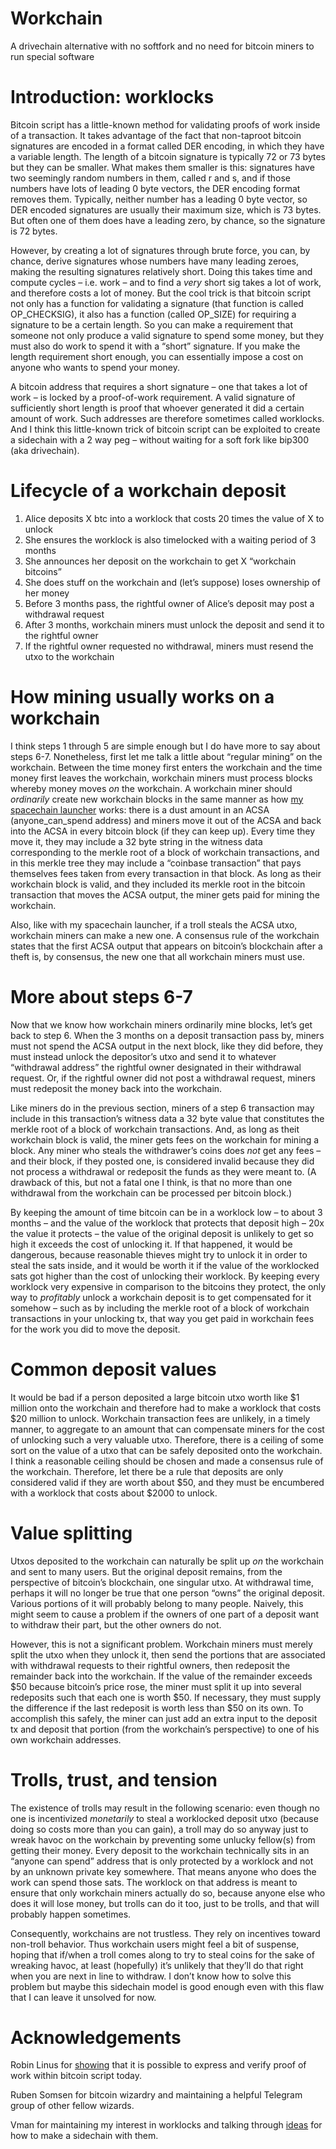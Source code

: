 # Workchain

A drivechain alternative with no softfork and no need for bitcoin miners to run special software

# Introduction: worklocks

Bitcoin script has a little-known method for validating proofs of work inside of a transaction. It takes advantage of the fact that non-taproot bitcoin signatures are encoded in a format called DER encoding, in which they have a variable length. The length of a bitcoin signature is typically 72 or 73 bytes but they can be smaller. What makes them smaller is this: signatures have two seemingly random numbers in them, called r and s, and if those numbers have lots of leading 0 byte vectors, the DER encoding format removes them. Typically, neither number has a leading 0 byte vector, so DER encoded signatures are usually their maximum size, which is 73 bytes. But often one of them does have a leading zero, by chance, so the signature is 72 bytes.

However, by creating a lot of signatures through brute force, you can, by chance, derive signatures whose numbers have many leading zeroes, making the resulting signatures relatively short. Doing this takes time and compute cycles – i.e. work – and to find a *very* short sig takes a lot of work, and therefore costs a lot of money. But the cool trick is that bitcoin script not only has a function for validating a signature (that function is called OP_CHECKSIG), it also has a function (called OP_SIZE) for requiring a signature to be a certain length. So you can make a requirement that someone not only produce a valid signature to spend some money, but they must also do work to spend it with a “short” signature. If you make the length requirement short enough, you can essentially impose a cost on anyone who wants to spend your money.

A bitcoin address that requires a short signature – one that takes a lot of work – is locked by a proof-of-work requirement. A valid signature of sufficiently short length is proof that whoever generated it did a certain amount of work. Such addresses are therefore sometimes called worklocks. And I think this little-known trick of bitcoin script can be exploited to create a sidechain with a 2 way peg – without waiting for a soft fork like bip300 (aka drivechain).

# Lifecycle of a workchain deposit

1. Alice deposits X btc into a worklock that costs 20 times the value of X to unlock
2. She ensures the worklock is also timelocked with a waiting period of 3 months
3. She announces her deposit on the workchain to get X “workchain bitcoins”
4. She does stuff on the workchain and (let’s suppose) loses ownership of her money
5. Before 3 months pass, the rightful owner of Alice’s deposit may post a withdrawal request
6. After 3 months, workchain miners must unlock the deposit and send it to the rightful owner
7. If the rightful owner requested no withdrawal, miners must resend the utxo to the workchain

# How mining usually works on a workchain

I think steps 1 through 5 are simple enough but I do have more to say about steps 6-7. Nonetheless, first let me talk a little about “regular mining” on the workchain. Between the time money first enters the workchain and the time money first leaves the workchain, workchain miners must process blocks whereby money moves *on* the workchain. A workchain miner should *ordinarily* create new workchain blocks in the same manner as how [my spacechain launcher](https://github.com/supertestnet/spacechain-launcher/) works: there is a dust amount in an ACSA (anyone_can_spend address) and miners move it out of the ACSA and back into the ACSA in every bitcoin block (if they can keep up). Every time they move it, they may include a 32 byte string in the witness data corresponding to the merkle root of a block of workchain transactions, and in this merkle tree they may include a “coinbase transaction” that pays themselves fees taken from every transaction in that block. As long as their workchain block is valid, and they included its merkle root in the bitcoin transaction that moves the ACSA output, the miner gets paid for mining the workchain.

Also, like with my spacechain launcher, if a troll steals the ACSA utxo, workchain miners can make a new one. A consensus rule of the workchain states that the first ACSA output that appears on bitcoin’s blockchain after a theft is, by consensus, the new one that all workchain miners must use.

# More about steps 6-7

Now that we know how workchain miners ordinarily mine blocks, let’s get back to step 6. When the 3 months on a deposit transaction pass by, miners must not spend the ACSA output in the next block, like they did before, they must instead unlock the depositor’s utxo and send it to whatever “withdrawal address” the rightful owner designated in their withdrawal request. Or, if the rightful owner did not post a withdrawal request, miners must redeposit the money back into the workchain.

Like miners do in the previous section, miners of a step 6 transaction may include in this transaction’s witness data a 32 byte value that constitutes the merkle root of a block of workchain transactions. And, as long as theit workchain block is valid, the miner gets fees on the workchain for mining a block. Any miner who steals the withdrawer’s coins does *not* get any fees – and their block, if they posted one, is considered invalid because they did not process a withdrawal or redeposit the funds as they were meant to. (A drawback of this, but not a fatal one I think, is that no more than one withdrawal from the workchain can be processed per bitcoin block.)

By keeping the amount of time bitcoin can be in a worklock low – to about 3 months – and the value of the worklock that protects that deposit high – 20x the value it protects – the value of the original deposit is unlikely to get so high it exceeds the cost of unlocking it. If that happened, it would be dangerous, because reasonable thieves might try to unlock it in order to steal the sats inside, and it would be worth it if the value of the worklocked sats got higher than the cost of unlocking their worklock. By keeping every worklock very expensive in comparison to the bitcoins they protect, the only way to *profitably* unlock a workchain deposit is to get compensated for it somehow – such as by including the merkle root of a block of workchain transactions in your unlocking tx, that way you get paid in workchain fees for the work you did to move the deposit.

# Common deposit values

It would be bad if a person deposited a large bitcoin utxo worth like $1 million onto the workchain and therefore had to make a worklock that costs $20 million to unlock. Workchain transaction fees are unlikely, in a timely manner, to aggregate to an amount that can compensate miners for the cost of unlocking such a very valuable utxo. Therefore, there is a ceiling of some sort on the value of a utxo that can be safely deposited onto the workchain. I think a reasonable ceiling should be chosen and made a consensus rule of the workchain. Therefore, let there be a rule that deposits are only considered valid if they are worth about $50, and they must be encumbered with a worklock that costs about $2000 to unlock.

# Value splitting

Utxos deposited to the workchain can naturally be split up *on* the workchain and sent to many users. But the original deposit remains, from the perspective of bitcoin’s blockchain, one singular utxo. At withdrawal time, perhaps it will no longer be true that one person “owns” the original deposit. Various portions of it will probably belong to many people. Naively, this might seem to cause a problem if the owners of one part of a deposit want to withdraw their part, but the other owners do not.

However, this is not a significant problem. Workchain miners must merely split the utxo when they unlock it, then send the portions that are associated with withdrawal requests to their rightful owners, then redeposit the remainder back into the workchain. If the value of the remainder exceeds $50 because bitcoin’s price rose, the miner must split it up into several redeposits such that each one is worth $50. If necessary, they must supply the difference if the last redeposit is worth less than $50 on its own. To accomplish this safely, the miner can just add an extra input to the deposit tx and deposit that portion (from the workchain’s perspective) to one of his own workchain addresses.

# Trolls, trust, and tension

The existence of trolls may result in the following scenario: even though no one is incentivized *monetarily* to steal a worklocked deposit utxo (because doing so costs more than you can gain), a troll may do so anyway just to wreak havoc on the workchain by preventing some unlucky fellow(s) from getting their money. Every deposit to the workchain technically sits in an “anyone can spend” address that is only protected by a worklock and not by an unknown private key somewhere. That means anyone who does the work can spend those sats. The worklock on that address is meant to ensure that only workchain miners actually do so, because anyone else who does it will lose money, but trolls can do it too, just to be trolls, and that will probably happen sometimes.

Consequently, workchains are not trustless. They rely on incentives toward non-troll behavior. Thus workchain users might feel a bit of suspense, hoping that if/when a troll comes along to try to steal coins for the sake of wreaking havoc, at least (hopefully) it’s unlikely that they’ll do that right when you are next in line to withdraw. I don’t know how to solve this problem but maybe this sidechain model is good enough even with this flaw that I can leave it unsolved for now.

# Acknowledgements

Robin Linus for [showing](https://gist.github.com/RobinLinus/95de641ed1e3d9fde83bdcf5ac289ce9) that it is possible to express and verify proof of work within bitcoin script today.

Ruben Somsen for bitcoin wizardry and maintaining a helpful Telegram group of other fellow wizards.

Vman for maintaining my interest in worklocks and talking through [ideas](https://github.com/VzxPLnHqr/sig-pow#user-content-fnref-precision_note2-4ba98315fde2e55b0754b9c46ef44753) for how to make a sidechain with them.
